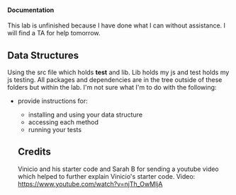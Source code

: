 ####  Documentation  

This lab is unfinished because I have done what I can without assistance. I will find a TA for help tomorrow.

## Data Structures
  Using the src file which holds __test__ and lib. Lib holds my js and test holds my js testing. All packages and dependencies are in the tree outside of these folders but within the lab. 
 I'm not sure what I'm to do with the following:
  * provide instructions for:
    * installing and using your data structure
    * accessing each method
    * running your tests

    ## Credits
    Vinicio and his starter code and Sarah B for sending a youtube video which helped to further explain Vinicio's starter code. Video: https://www.youtube.com/watch?v=njTh_OwMljA